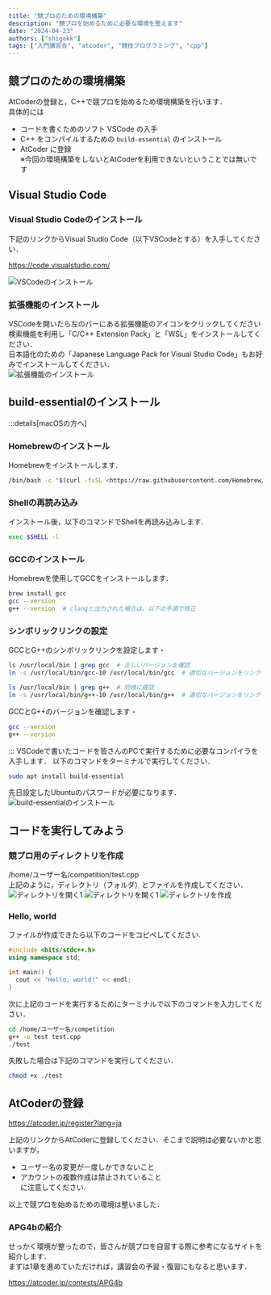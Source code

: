 ```yaml
---
title: "競プロのための環境構築"
description: "競プロを始めるために必要な環境を整えます"
date: "2024-04-23"
authors: ["shigekk"]
tags: ["入門講習会", "atcoder", "競技プログラミング", "cpp"]
---
```


## 競プロのための環境構築

AtCoderの登録と，C++で競プロを始めるため環境構築を行います．  
具体的には  

- コードを書くためのソフト VSCode の入手  
- C++ をコンパイルするための `build-essential` のインストール  
- AtCoder に登録  
  ※今回の環境構築をしないとAtCoderを利用できないということでは無いです

## Visual Studio Code

### Visual Studio Codeのインストール

下記のリンクからVisual Studio Code（以下VSCodeとする）を入手してください．  

<https://code.visualstudio.com/>

![VSCodeのインストール](/images/blog/2024-intro-course-0/vscode.png)

### 拡張機能のインストール

VSCodeを開いたら左のバーにある拡張機能のアイコンをクリックしてください  
検索機能を利用し「C/C++ Extension Pack」と「WSL」をインストールしてください．  
日本語化のための「Japanese Language Pack for Visual Studio Code」もお好みでインストールしてください．  
![拡張機能のインストール](/images/blog/2024-intro-course-0/vscodeextensions.png)

## build-essentialのインストール

:::details[macOSの方へ]

### Homebrewのインストール

Homebrewをインストールします．

```bash
/bin/bash -c "$(curl -fsSL <https://raw.githubusercontent.com/Homebrew/install/HEAD/install.sh>)"
```

### Shellの再読み込み

インストール後，以下のコマンドでShellを再読み込みします．

```bash
exec $SHELL -l
```

### GCCのインストール

Homebrewを使用してGCCをインストールします．

```bash
brew install gcc
gcc --version
g++ --version  # clangと出力された場合は、以下の手順で修正
```

### シンボリックリンクの設定

GCCとG++のシンボリックリンクを設定します・

```bash
ls /usr/local/bin | grep gcc  # 正しいバージョンを確認
ln -s /usr/local/bin/gcc-10 /usr/local/bin/gcc  # 適切なバージョンをリンク

ls /usr/local/bin | grep g++  # 同様に確認
ln -s /usr/local/bin/g++-10 /usr/local/bin/g++  # 適切なバージョンをリンク
```

GCCとG++のバージョンを確認します・

```bash
gcc --version
g++ --version
```

:::
VSCodeで書いたコードを皆さんのPCで実行するために必要なコンパイラを入手します．
以下のコマンドをターミナルで実行してください．

```bash
sudo apt install build-essential
```

先日設定したUbuntuのパスワードが必要になります．  
![build-essentialのインストール](/images/blog/2024-intro-course-0/build-essential.png)

## コードを実行してみよう

### 競プロ用のディレクトリを作成

/home/ユーザー名/competition/test.cpp  
上記のように，ディレクトリ（フォルダ）とファイルを作成してください．
![ディレクトリを開く1](/images/blog/2024-intro-course-0/openfolder1.png)
![ディレクトリを開く1](/images/blog/2024-intro-course-0/openfolder2.png)
![ディレクトリを作成](/images/blog/2024-intro-course-0/directory.png)

### Hello, world

ファイルが作成できたら以下のコードをコピぺしてください.  

```cpp
#include <bits/stdc++.h>
using namespace std;

int main() {
  cout << "Hello, world!" << endl;
}
```

次に上記のコードを実行するためにターミナルで以下のコマンドを入力してください．

```bash
cd /home/ユーザー名/competition
g++ -o test test.cpp
./test
```

失敗した場合は下記のコマンドを実行してください．
  
```bash
chmod +x ./test
```

## AtCoderの登録

<https://atcoder.jp/register?lang=ja>

上記のリンクからAtCoderに登録してください．そこまで説明は必要ないかと思いますが，

- ユーザー名の変更が一度しかできないこと
- アカウントの複数作成は禁止されていること  
に注意してください.  

以上で競プロを始めるための環境は整いました．

### APG4bの紹介

せっかく環境が整ったので，皆さんが競プロを自習する際に参考になるサイトを紹介します．  
まずは1章を進めていただければ，講習会の予習・復習にもなると思います．

<https://atcoder.jp/contests/APG4b>
